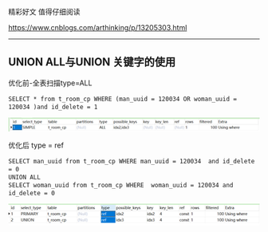 

精彩好文   值得仔细阅读

https://www.cnblogs.com/arthinking/p/13205303.html



---





## UNION ALL与UNION 关键字的使用

优化前-全表扫描type=ALL

```
SELECT * from t_room_cp WHERE (man_uuid = 120034 OR woman_uuid = 120034 )and id_delete = 1
```

![image-20200815112432006](imgs/image-20200815112432006.png)

优化后 type = ref

```
SELECT man_uuid from t_room_cp WHERE man_uuid = 120034  and id_delete = 0
UNION ALL
SELECT woman_uuid from t_room_cp WHERE  woman_uuid = 120034 and id_delete = 0
```

![image-20200815112240260](imgs/image-20200815112240260.png)

